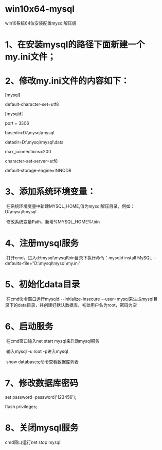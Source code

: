 

# win10x64-mysql
win10系统64位安装配置mysql解压版

# 1、在安装mysql的路径下面新建一个my.ini文件；
# 2、修改my.ini文件的内容如下：
[mysql]

default-character-set=utf8
  
[mysqld]

port = 3306

basedir=D:\mysql\mysql

datadir=D:\mysql\mysql\data  

max_connections=200

character-set-server=utf8

default-storage-engine=INNODB

# 3、添加系统环境变量：
  在系统环境变量中新建MYSQL_HOME,值为mysql解压目录，例如：D:\mysql\mysql
  
  修改系统变量Path，新增%MYSQL_HOME%\bin
# 4、注册mysql服务
  打开cmd，进入d:\mysql\mysql\bin目录下执行命令：mysqld install MySQL --defaults-file="D:\mysql\mysql\my.ini"
# 5、初始化data目录
  在cmd命令窗口运行mysqld --initialize-insecure --user=mysql来生成mysql目录下的data目录，并创建好默认数据库，初始用户名为root，密码为空
# 6、启动服务
  在cmd窗口输入net start mysql来启动mysql服务
  
  输入mysql -u root -p进入mysql
  
  show databases;命令查看数据库列表
# 7、修改数据库密码
  set password=password('123456');
  
  flush privileges;
# 8、关闭mysql服务
  cmd窗口运行net stop mysql
